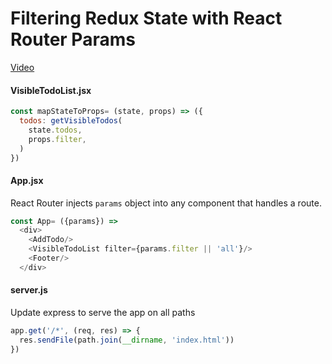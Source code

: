 # Filtering Redux State with React Router Params
[Video](https://egghead.io/lessons/javascript-redux-filtering-redux-state-with-react-router-params)

#### VisibleTodoList.jsx
```js
const mapStateToProps= (state, props) => ({
  todos: getVisibleTodos(
    state.todos,
    props.filter,
  )
})
```

#### App.jsx
React Router injects ``params`` object into any component that handles a route.

```js
const App= ({params}) =>
  <div>
    <AddTodo/>
    <VisibleTodoList filter={params.filter || 'all'}/>
    <Footer/>
  </div>
```

#### server.js
Update express to serve the app on all paths
```js
app.get('/*', (req, res) => {
  res.sendFile(path.join(__dirname, 'index.html'))
})
```
